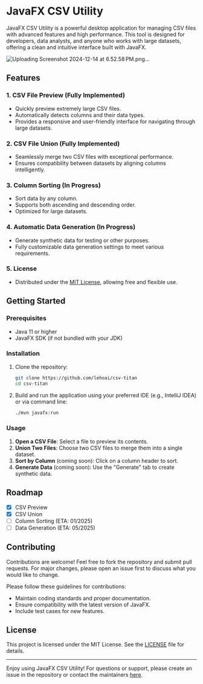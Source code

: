 # JavaFX CSV Utility

JavaFX CSV Utility is a powerful desktop application for managing CSV files with advanced features and high performance. This tool is designed for developers, data analysts, and anyone who works with large datasets, offering a clean and intuitive interface built with JavaFX.

![Uploading Screenshot 2024-12-14 at 6.52.58 PM.png…]()


## Features

### 1. CSV File Preview (Fully Implemented)

- Quickly preview extremely large CSV files.
- Automatically detects columns and their data types.
- Provides a responsive and user-friendly interface for navigating through large datasets.

### 2. CSV File Union (Fully Implemented)

- Seamlessly merge two CSV files with exceptional performance.
- Ensures compatibility between datasets by aligning columns intelligently.

### 3. Column Sorting (In Progress)

- Sort data by any column.
- Supports both ascending and descending order.
- Optimized for large datasets.

### 4. Automatic Data Generation (In Progress)

- Generate synthetic data for testing or other purposes.
- Fully customizable data generation settings to meet various requirements.

### 5. License

- Distributed under the [MIT License](https://opensource.org/licenses/MIT), allowing free and flexible use.

## Getting Started

### Prerequisites

- Java 11 or higher
- JavaFX SDK (if not bundled with your JDK)

### Installation

1. Clone the repository:
   ```bash
   git clone https://github.com/lehoai/csv-titan
   cd csv-titan
   ```
2. Build and run the application using your preferred IDE (e.g., IntelliJ IDEA) or via command line:
   ```bash
   ./mvn javafx:run
   ```

### Usage

1. **Open a CSV File**: Select a file to preview its contents.
2. **Union Two Files**: Choose two CSV files to merge them into a single dataset.
3. **Sort by Column** (coming soon): Click on a column header to sort.
4. **Generate Data** (coming soon): Use the "Generate" tab to create synthetic data.

## Roadmap

- [x] CSV Preview
- [x] CSV Union
- [ ] Column Sorting (ETA: 01/2025)
- [ ] Data Generation (ETA: 05/2025)

## Contributing

Contributions are welcome! Feel free to fork the repository and submit pull requests. For major changes, please open an issue first to discuss what you would like to change.

Please follow these guidelines for contributions:

- Maintain coding standards and proper documentation.
- Ensure compatibility with the latest version of JavaFX.
- Include test cases for new features.

## License

This project is licensed under the MIT License. See the [LICENSE](LICENSE) file for details.

---

Enjoy using JavaFX CSV Utility! For questions or support, please create an issue in the repository or contact the maintainers [here](https://github.com/lehoai/csv-titan/issues).
